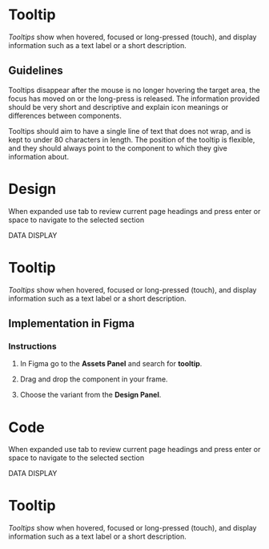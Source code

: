 # Tooltip

_Tooltips_ show when hovered, focused or long-pressed (touch), and display information such as a text label or a short description.

## Guidelines

Tooltips disappear after the mouse is no longer hovering the target area, the focus has moved on or the long-press is released. The information provided should be very short and descriptive and explain icon meanings or differences between components.

Tooltips should aim to have a single line of text that does not wrap, and is kept to under 80 characters in length. The position of the tooltip is flexible, and they should always point to the component to which they give information about.



# Design

When expanded use tab to review current page headings and press enter or space to navigate to the selected section

DATA DISPLAY

# Tooltip

_Tooltips_ show when hovered, focused or long-pressed (touch), and display information such as a text label or a short description.

## Implementation in Figma

### Instructions

1.  In Figma go to the **Assets Panel** and search for **tooltip**.
    
2.  Drag and drop the component in your frame.
    
3.  Choose the variant from the **Design Panel**.



# Code

When expanded use tab to review current page headings and press enter or space to navigate to the selected section

DATA DISPLAY

# Tooltip

_Tooltips_ show when hovered, focused or long-pressed (touch), and display information such as a text label or a short description.